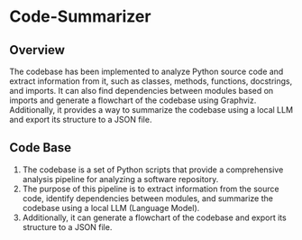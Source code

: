 # Code-Summarizer

## Overview
The codebase has been implemented to analyze Python source code and extract information from it, such as classes, methods, functions, docstrings, and imports. It can also find dependencies between modules based on imports and generate a flowchart of the codebase using Graphviz. Additionally, it provides a way to summarize the codebase using a local LLM and export its structure to a JSON file.

## Code Base
1. The codebase is a set of Python scripts that provide a comprehensive analysis pipeline for analyzing a software repository.
2. The purpose of this pipeline is to extract information from the source code, identify dependencies between modules, and summarize the codebase using a local LLM (Language Model). 
3. Additionally, it can generate a flowchart of the codebase and export its structure to a JSON file.